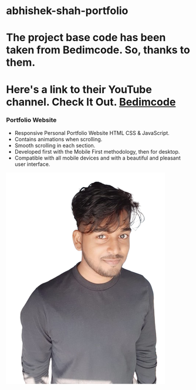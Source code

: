 # abhishek-shah-portfolio
# The project base code has been taken from Bedimcode. So, thanks to them. 
# Here's a link to their YouTube channel. Check It Out. [Bedimcode](https://www.youtube.com/@Bedimcode)
### Portfolio Website

- Responsive Personal Portfolio Website HTML CSS & JavaScript.
- Contains animations when scrolling.
- Smooth scrolling in each section.
- Developed first with the Mobile First methodology, then for desktop.
- Compatible with all mobile devices and with a beautiful and pleasant user interface.

![preview img](/blacktshirtabhibg.png)

